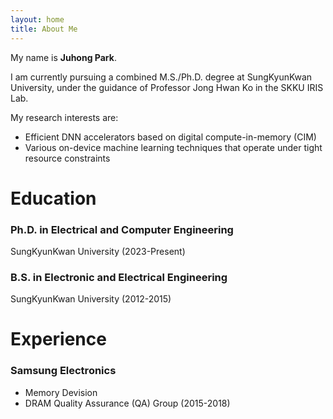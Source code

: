```yaml
---
layout: home
title: About Me
---
```

My name is **Juhong Park**. 

I am currently pursuing a combined M.S./Ph.D. degree at SungKyunKwan University, under the guidance of Professor Jong Hwan Ko in the SKKU IRIS Lab.

My research interests are:  
- Efficient DNN accelerators based on digital compute-in-memory (CIM)  
- Various on-device machine learning techniques that operate under tight resource constraints

# **Education**
### Ph.D. in Electrical and Computer Engineering   
SungKyunKwan University (2023-Present)
### B.S. in Electronic and Electrical Engineering   
SungKyunKwan University (2012-2015)

# **Experience**
### Samsung Electronics
- Memory Devision
- DRAM Quality Assurance (QA) Group (2015-2018)
